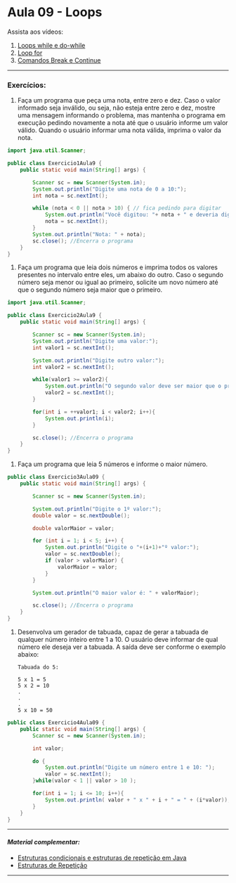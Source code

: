 # Aula 09 - Loops

Assista aos vídeos: 

  1. [Loops while e do-while](https://www.youtube.com/embed/9_12LPVMJYc?start=42&end=732)
  1. [Loop for](https://www.youtube.com/embed/HrfWrbmFUKQ?start=24&end=1089)
  1. [Comandos Break e Continue](https://www.youtube.com/embed/rU-DCmwAtXE?start=28&end=1122)


---

### **Exercícios:**

1. Faça um programa que peça uma nota, entre zero e dez. Caso o valor informado seja inválido, ou seja, não esteja entre zero e dez, mostre uma mensagem informando o problema, mas mantenha o programa em execução pedindo novamente a nota até que o usuário informe um valor válido. Quando o usuário informar uma nota válida, imprima o valor da nota. 

```java
import java.util.Scanner;

public class Exercicio1Aula9 {
    public static void main(String[] args) {

        Scanner sc = new Scanner(System.in);
        System.out.println("Digite uma nota de 0 a 10:");
        int nota = sc.nextInt();

        while (nota < 0 || nota > 10) { // fica pedindo para digitar
            System.out.println("Você digitou: "+ nota + " e deveria digitar uma nota de 0 a 10:");
            nota = sc.nextInt();
        }
        System.out.println("Nota: " + nota);
        sc.close(); //Encerra o programa
    }
}
```
1. Faça um programa que leia dois números e imprima todos os valores presentes no intervalo entre eles, um abaixo do outro. Caso o segundo número seja menor ou igual ao primeiro, solicite um novo número até que o segundo número seja maior que o primeiro.

```java
import java.util.Scanner;

public class Exercicio2Aula9 {
    public static void main(String[] args) {

        Scanner sc = new Scanner(System.in);
        System.out.println("Digite uma valor:");
        int valor1 = sc.nextInt();

        System.out.println("Digite outro valor:");
        int valor2 = sc.nextInt();

        while(valor1 >= valor2){
            System.out.println("O segundo valor deve ser maior que o primeiro, digite novamente: ");
            valor2 = sc.nextInt();
        }

        for(int i = ++valor1; i < valor2; i++){
            System.out.println(i);
        }

        sc.close(); //Encerra o programa
    }
}
```


1. Faça um programa que leia 5 números e informe o maior número.
```java
public class Exercicio3Aula09 {
    public static void main(String[] args) {

        Scanner sc = new Scanner(System.in);

        System.out.println("Digite o 1º valor:");
        double valor = sc.nextDouble();

        double valorMaior = valor;

        for (int i = 1; i < 5; i++) {
            System.out.println("Digite o "+(i+1)+"º valor:");
            valor = sc.nextDouble();
            if (valor > valorMaior) {
                valorMaior = valor;
            }
        }

        System.out.println("O maior valor é: " + valorMaior);

        sc.close(); //Encerra o programa
    }
}
```
1. Desenvolva um gerador de tabuada, capaz de gerar a tabuada de qualquer número inteiro entre 1 a 10. O usuário deve informar de qual número ele deseja ver a tabuada. A saída deve ser conforme o exemplo abaixo: 
    ```
    Tabuada do 5: 

    5 x 1 = 5 
    5 x 2 = 10
    .
    .
    .
    5 x 10 = 50
    ```
```java
public class Exercicio4Aula09 {
    public static void main(String[] args) {
        Scanner sc = new Scanner(System.in);

        int valor;

        do {
            System.out.println("Digite um número entre 1 e 10: ");
            valor = sc.nextInt();
        }while(valor < 1 || valor > 10 );

        for(int i = 1; i <= 10; i++){
            System.out.println( valor + " x " + i + " = " + (i*valor));
        }
    }
}
```
---

#### _Material complementar:_

* [Estruturas condicionais e estruturas de repetição em Java](https://www.treinaweb.com.br/blog/estruturas-condicionais-e-estruturas-de-repeticao-em-java)
* [Estruturas de Repetição](https://tableless.com.br/java-estruturas-de-repeticao/)

---
